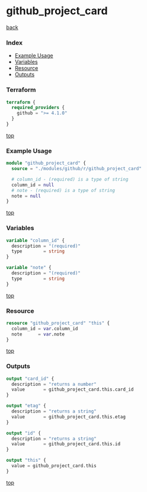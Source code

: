 # github_project_card

[back](../github.md)

### Index

- [Example Usage](#example-usage)
- [Variables](#variables)
- [Resource](#resource)
- [Outputs](#outputs)

### Terraform

```terraform
terraform {
  required_providers {
    github = ">= 4.1.0"
  }
}
```

[top](#index)

### Example Usage

```terraform
module "github_project_card" {
  source = "./modules/github/r/github_project_card"

  # column_id - (required) is a type of string
  column_id = null
  # note - (required) is a type of string
  note = null
}
```

[top](#index)

### Variables

```terraform
variable "column_id" {
  description = "(required)"
  type        = string
}

variable "note" {
  description = "(required)"
  type        = string
}
```

[top](#index)

### Resource

```terraform
resource "github_project_card" "this" {
  column_id = var.column_id
  note      = var.note
}
```

[top](#index)

### Outputs

```terraform
output "card_id" {
  description = "returns a number"
  value       = github_project_card.this.card_id
}

output "etag" {
  description = "returns a string"
  value       = github_project_card.this.etag
}

output "id" {
  description = "returns a string"
  value       = github_project_card.this.id
}

output "this" {
  value = github_project_card.this
}
```

[top](#index)